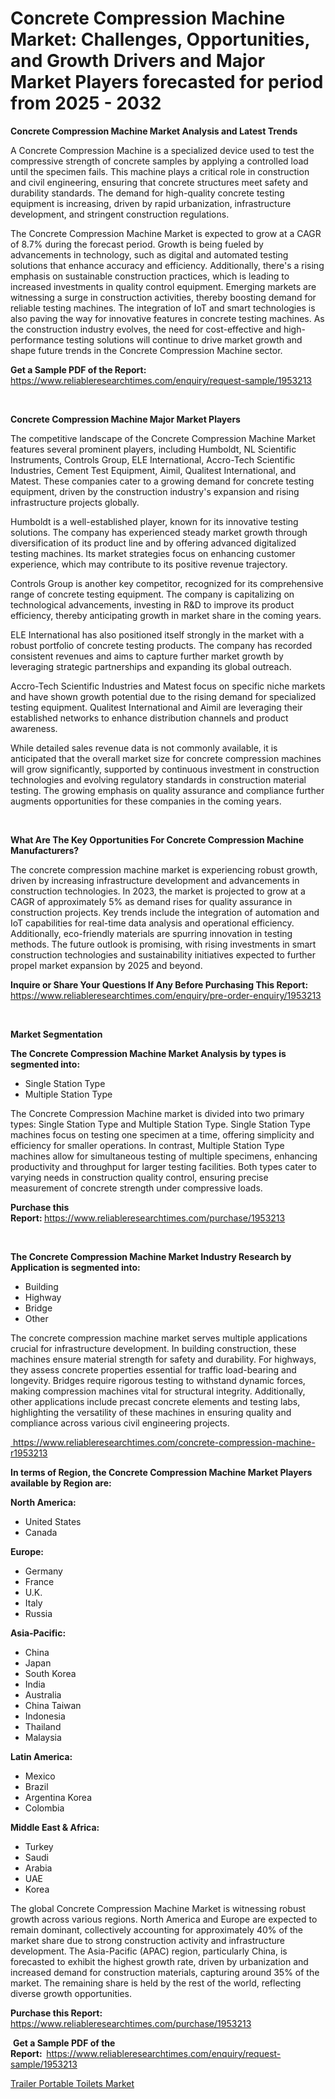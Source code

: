 <p><h1>Concrete Compression Machine Market: Challenges, Opportunities, and Growth Drivers and Major Market Players forecasted for period from 2025 - 2032</h1></p><p><strong>Concrete Compression Machine Market Analysis and Latest Trends</strong></p>
<p><p>A Concrete Compression Machine is a specialized device used to test the compressive strength of concrete samples by applying a controlled load until the specimen fails. This machine plays a critical role in construction and civil engineering, ensuring that concrete structures meet safety and durability standards. The demand for high-quality concrete testing equipment is increasing, driven by rapid urbanization, infrastructure development, and stringent construction regulations.</p><p>The Concrete Compression Machine Market is expected to grow at a CAGR of 8.7% during the forecast period. Growth is being fueled by advancements in technology, such as digital and automated testing solutions that enhance accuracy and efficiency. Additionally, there's a rising emphasis on sustainable construction practices, which is leading to increased investments in quality control equipment. Emerging markets are witnessing a surge in construction activities, thereby boosting demand for reliable testing machines. The integration of IoT and smart technologies is also paving the way for innovative features in concrete testing machines. As the construction industry evolves, the need for cost-effective and high-performance testing solutions will continue to drive market growth and shape future trends in the Concrete Compression Machine sector.</p></p>
<p><strong>Get a Sample PDF of the Report:&nbsp;</strong> <a href="https://www.reliableresearchtimes.com/enquiry/request-sample/1953213?utm_campaign=2206&utm_medium=2&utm_source=Github&utm_content=ia&utm_term=16022025&utm_id=concrete-compression-machine">https://www.reliableresearchtimes.com/enquiry/request-sample/1953213</a></p>
<p>&nbsp;</p>
<p><strong>Concrete Compression Machine Major Market Players</strong></p>
<p><p>The competitive landscape of the Concrete Compression Machine Market features several prominent players, including Humboldt, NL Scientific Instruments, Controls Group, ELE International, Accro-Tech Scientific Industries, Cement Test Equipment, Aimil, Qualitest International, and Matest. These companies cater to a growing demand for concrete testing equipment, driven by the construction industry's expansion and rising infrastructure projects globally.</p><p>Humboldt is a well-established player, known for its innovative testing solutions. The company has experienced steady market growth through diversification of its product line and by offering advanced digitalized testing machines. Its market strategies focus on enhancing customer experience, which may contribute to its positive revenue trajectory.</p><p>Controls Group is another key competitor, recognized for its comprehensive range of concrete testing equipment. The company is capitalizing on technological advancements, investing in R&D to improve its product efficiency, thereby anticipating growth in market share in the coming years.</p><p>ELE International has also positioned itself strongly in the market with a robust portfolio of concrete testing products. The company has recorded consistent revenues and aims to capture further market growth by leveraging strategic partnerships and expanding its global outreach.</p><p>Accro-Tech Scientific Industries and Matest focus on specific niche markets and have shown growth potential due to the rising demand for specialized testing equipment. Qualitest International and Aimil are leveraging their established networks to enhance distribution channels and product awareness.</p><p>While detailed sales revenue data is not commonly available, it is anticipated that the overall market size for concrete compression machines will grow significantly, supported by continuous investment in construction technologies and evolving regulatory standards in construction material testing. The growing emphasis on quality assurance and compliance further augments opportunities for these companies in the coming years.</p></p>
<p>&nbsp;</p>
<p><strong>What Are The Key Opportunities For Concrete Compression Machine Manufacturers?</strong></p>
<p><p>The concrete compression machine market is experiencing robust growth, driven by increasing infrastructure development and advancements in construction technologies. In 2023, the market is projected to grow at a CAGR of approximately 5% as demand rises for quality assurance in construction projects. Key trends include the integration of automation and IoT capabilities for real-time data analysis and operational efficiency. Additionally, eco-friendly materials are spurring innovation in testing methods. The future outlook is promising, with rising investments in smart construction technologies and sustainability initiatives expected to further propel market expansion by 2025 and beyond.</p></p>
<p><strong>Inquire or Share Your Questions If Any Before Purchasing This Report:</strong> <a href="https://www.reliableresearchtimes.com/enquiry/pre-order-enquiry/1953213?utm_campaign=2206&utm_medium=2&utm_source=Github&utm_content=ia&utm_term=16022025&utm_id=concrete-compression-machine">https://www.reliableresearchtimes.com/enquiry/pre-order-enquiry/1953213</a></p>
<p>&nbsp;</p>
<p><strong>Market Segmentation</strong></p>
<p><strong>The Concrete Compression Machine Market Analysis by types is segmented into:</strong></p>
<p><ul><li>Single Station Type</li><li>Multiple Station Type</li></ul></p>
<p><p>The Concrete Compression Machine market is divided into two primary types: Single Station Type and Multiple Station Type. Single Station Type machines focus on testing one specimen at a time, offering simplicity and efficiency for smaller operations. In contrast, Multiple Station Type machines allow for simultaneous testing of multiple specimens, enhancing productivity and throughput for larger testing facilities. Both types cater to varying needs in construction quality control, ensuring precise measurement of concrete strength under compressive loads.</p></p>
<p><strong>Purchase this Report:&nbsp;</strong><a href="https://www.reliableresearchtimes.com/purchase/1953213?utm_campaign=2206&utm_medium=2&utm_source=Github&utm_content=ia&utm_term=16022025&utm_id=concrete-compression-machine">https://www.reliableresearchtimes.com/purchase/1953213</a></p>
<p>&nbsp;</p>
<p><strong>The Concrete Compression Machine Market Industry Research by Application is segmented into:</strong></p>
<p><ul><li>Building</li><li>Highway</li><li>Bridge</li><li>Other</li></ul></p>
<p><p>The concrete compression machine market serves multiple applications crucial for infrastructure development. In building construction, these machines ensure material strength for safety and durability. For highways, they assess concrete properties essential for traffic load-bearing and longevity. Bridges require rigorous testing to withstand dynamic forces, making compression machines vital for structural integrity. Additionally, other applications include precast concrete elements and testing labs, highlighting the versatility of these machines in ensuring quality and compliance across various civil engineering projects.</p></p>
<p><a href="https://www.reliableresearchtimes.com/concrete-compression-machine-r1953213?utm_campaign=2206&utm_medium=2&utm_source=Github&utm_content=ia&utm_term=16022025&utm_id=concrete-compression-machine">&nbsp;https://www.reliableresearchtimes.com/concrete-compression-machine-r1953213</a></p>
<p><strong>In terms of Region, the Concrete Compression Machine Market Players available by Region are:</strong></p>
<p>
    <p> <strong> North America: </strong>
        <ul>
            <li>United States</li>
            <li>Canada</li>
        </ul>
        </p> 
    <p> <strong> Europe: </strong>
        <ul>
            <li>Germany</li>
            <li>France</li>
            <li>U.K.</li>
            <li>Italy</li>
            <li>Russia</li>
        </ul>
        </p> 
    <p> <strong> Asia-Pacific: </strong>
        <ul>
            <li>China</li>
            <li>Japan</li>
            <li>South Korea</li>
            <li>India</li>
            <li>Australia</li>
            <li>China Taiwan</li>
            <li>Indonesia</li>
            <li>Thailand</li>
            <li>Malaysia</li>
        </ul>
        </p> 
    <p> <strong> Latin America: </strong>
        <ul>
            <li>Mexico</li>
            <li>Brazil</li>
            <li>Argentina Korea</li>
            <li>Colombia</li>
        </ul>
        </p> 
    <p> <strong> Middle East & Africa: </strong>
        <ul>
            <li>Turkey</li>
            <li>Saudi</li>
            <li>Arabia</li>
            <li>UAE</li>
            <li>Korea</li>
        </ul>
    </p>
    </p>
<p><p>The global Concrete Compression Machine Market is witnessing robust growth across various regions. North America and Europe are expected to remain dominant, collectively accounting for approximately 40% of the market share due to strong construction activity and infrastructure development. The Asia-Pacific (APAC) region, particularly China, is forecasted to exhibit the highest growth rate, driven by urbanization and increased demand for construction materials, capturing around 35% of the market. The remaining share is held by the rest of the world, reflecting diverse growth opportunities.</p></p>
<p><strong>Purchase this Report: </strong><a href="https://www.reliableresearchtimes.com/purchase/1953213?utm_campaign=2206&utm_medium=2&utm_source=Github&utm_content=ia&utm_term=16022025&utm_id=concrete-compression-machine">https://www.reliableresearchtimes.com/purchase/1953213</a></p>
<p>&nbsp;<strong>Get a Sample PDF of the Report:&nbsp;&nbsp;</strong><a href="https://www.reliableresearchtimes.com/enquiry/request-sample/1953213?utm_campaign=2206&utm_medium=2&utm_source=Github&utm_content=ia&utm_term=16022025&utm_id=concrete-compression-machine">https://www.reliableresearchtimes.com/enquiry/request-sample/1953213</a></p>
<p><strong></strong></p>
<p><p><a href="https://github.com/wwwkeltoum/Market-Research-Report-List-5/blob/main/trailer-portable-toilets-market.md?utm_campaign=2206&utm_medium=2&utm_source=Github&utm_content=ia&utm_term=16022025&utm_id=concrete-compression-machine">Trailer Portable Toilets Market</a></p></p>